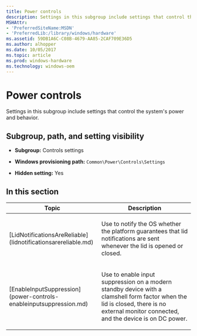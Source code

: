 ```yaml
---
title: Power controls
description: Settings in this subgroup include settings that control the system's power and behavior.
MSHAttr:
- 'PreferredSiteName:MSDN'
- 'PreferredLib:/library/windows/hardware'
ms.assetid: 59DB1A6C-C08B-4679-AA85-2CAF709E36D5
ms.author: alhopper
ms.date: 10/05/2017
ms.topic: article
ms.prod: windows-hardware
ms.technology: windows-oem
---
```


# Power controls


Settings in this subgroup include settings that control the system's power and behavior.

## <span id="Subgroup__path__and_setting_visibility"></span><span id="subgroup__path__and_setting_visibility"></span><span id="SUBGROUP__PATH__AND_SETTING_VISIBILITY"></span>Subgroup, path, and setting visibility


-   **Subgroup:** Controls settings

-   **Windows provisioning path:** `Common\Power\Controls\Settings`

-   **Hidden setting:** Yes

## <span id="in_this_section"></span>In this section


<table>
<colgroup>
<col width="50%" />
<col width="50%" />
</colgroup>
<thead>
<tr class="header">
<th>Topic</th>
<th>Description</th>
</tr>
</thead>
<tbody>
<tr class="odd">
<td><p>[LidNotificationsAreReliable](lidnotificationsarereliable.md)</p></td>
<td><p>Use to notify the OS whether the platform guarantees that lid notifications are sent whenever the lid is opened or closed.</p></td>
</tr>
<tr>
<td><p>[EnableInputSuppression](power-controls-enableinputsuppression.md)</p></td>
<td><p>Use to enable input suppression on a modern standby device with a clamshell form factor when the lid is closed, there is no external monitor connected, and the device is on DC power. 
</p></td>
</tr>
</tbody>
</table>

